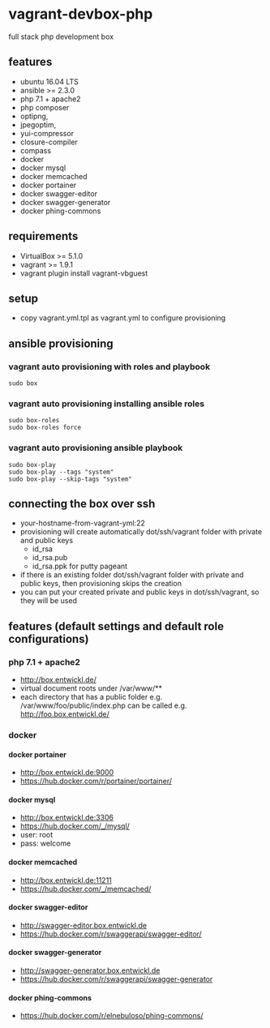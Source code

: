# vagrant-devbox-php

full stack php development box

## features

- ubuntu 16.04 LTS
- ansible >= 2.3.0
- php 7.1 + apache2
- php composer
- optipng, 
- jpegoptim, 
- yui-compressor
- closure-compiler
- compass
- docker
- docker mysql
- docker memcached
- docker portainer
- docker swagger-editor
- docker swagger-generator
- docker phing-commons

## requirements

- VirtualBox >= 5.1.0
- vagrant >= 1.9.1
- vagrant plugin install vagrant-vbguest

## setup

- copy vagrant.yml.tpl as vagrant.yml to configure provisioning

## ansible provisioning

### vagrant auto provisioning with roles and playbook

```
sudo box
```

### vagrant auto provisioning installing ansible roles

```
sudo box-roles
sudo box-roles force
```

### vagrant auto provisioning ansible playbook 

```
sudo box-play
sudo box-play --tags "system"
sudo box-play --skip-tags "system"
```

## connecting the box over ssh

- your-hostname-from-vagrant-yml:22
- provisioning will create automatically dot/ssh/vagrant folder with private and public keys
  - id_rsa
  - id_rsa.pub
  - id_rsa.ppk for putty pageant
- if there is an existing folder dot/ssh/vagrant folder with private and public keys, then provisioning skips the creation
- you can put your created private and public keys in dot/ssh/vagrant, so they will be used

## features (default settings and default role configurations)

### php 7.1 + apache2

- http://box.entwickl.de/
- virtual document roots under /var/www/**
- each directory that has a public folder e.g. /var/www/foo/public/index.php can be called e.g. http://foo.box.entwickl.de/

### docker

#### docker portainer

- http://box.entwickl.de:9000
- https://hub.docker.com/r/portainer/portainer/

#### docker mysql

- http://box.entwickl.de:3306
- https://hub.docker.com/_/mysql/
- user: root
- pass: welcome

#### docker memcached

- http://box.entwickl.de:11211
- https://hub.docker.com/_/memcached/

#### docker swagger-editor

- http://swagger-editor.box.entwickl.de
- https://hub.docker.com/r/swaggerapi/swagger-editor/

#### docker swagger-generator

- http://swagger-generator.box.entwickl.de
- https://hub.docker.com/r/swaggerapi/swagger-generator

#### docker phing-commons

- https://hub.docker.com/r/elnebuloso/phing-commons/